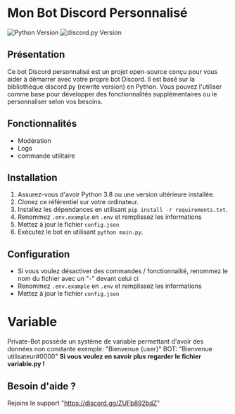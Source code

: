 # Mon Bot Discord Personnalisé

![Python Version](https://img.shields.io/badge/Python-3.8%2B-blue)
![discord.py Version](https://img.shields.io/badge/discord.py-1.7%2B-blue)

## Présentation
Ce bot Discord personnalisé est un projet open-source conçu pour vous aider à démarrer avec votre propre bot Discord. Il est basé sur la bibliothèque discord.py (rewrite version) en Python. Vous pouvez l'utiliser comme base pour développer des fonctionnalités supplémentaires ou le personnaliser selon vos besoins.

## Fonctionnalités
- Modération
- Logs
- commande utilitaire

## Installation
1. Assurez-vous d'avoir Python 3.8 ou une version ultérieure installée.
2. Clonez ce référentiel sur votre ordinateur.
3. Installez les dépendances en utilisant `pip install -r requirements.txt`.
4. Renommez `.env.example` en `.env` et remplissez les informations
5. Mettez à jour le fichier `config.json`
6. Exécutez le bot en utilisant `python main.py`.

## Configuration
- Si vous voulez désactiver des commandes / fonctionnalité, renommez le nom du fichier avec un "-" devant celui ci
- Renommez `.env.example` en `.env` et remplissez les informations
- Mettez à jour le fichier `config.json`

# Variable
Private-Bot possède un système de variable permettant d'avoir des données non constante
exemple: "Bienvenue {user}"
BOT: "Bienvenue utilisateur#0000"
__Si vous voulez en savoir plus regarder le fichier variable.py !__



## Besoin d'aide ?
Rejoins le support 
"https://discord.gg/ZUFb892bdZ"

